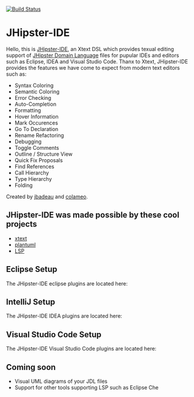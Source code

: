 [![Build Status](https://travis-ci.org/jhipster/jhipster-ide.svg?branch=master)](https://travis-ci.org/jhipster/jhipster-ide)

JHipster-IDE
============

Hello, this is [JHipster-IDE](https://github.com/jhipster/jhipster-ide/), an Xtext DSL which provides texual editing support of [JHipster Domain Language](https://jhipster.github.io/jdl) files for pupular IDEs and editors such as Eclipse, IDEA and Visual Studio Code. Thanx to Xtext, JHipster-IDE provides the features we have come to expect from modern text editors such as:

- Syntax Coloring	
- Semantic Coloring	
- Error Checking	
- Auto-Completion	
- Formatting	
- Hover Information	
- Mark Occurences	
- Go To Declaration	
- Rename Refactoring	
- Debugging	
- Toggle Comments	
- Outline / Structure View	
- Quick Fix Proposals	
- Find References	
- Call Hierarchy	
- Type Hierarchy	
- Folding

Created by [jbadeau](https://github.com/jbadeau) and [colameo](https://github.com/colameo).

## JHipster-IDE was made possible by these cool projects

- [xtext](http://www.eclipse.org/Xtext/)
- [plantuml](http://plantuml.com/)
- [LSP](https://github.com/Microsoft/language-server-protocol)

## Eclipse Setup

The JHipster-IDE eclipse plugins are located here: 

## IntelliJ Setup

The JHipster-IDE IDEA plugins are located here: 

## Visual Studio Code Setup

The JHipster-IDE Visual Studio Code plugins are located here: 

## Coming soon

- Visual UML diagrams of your JDL files
- Support for other tools supporting LSP such as Eclipse Che 

